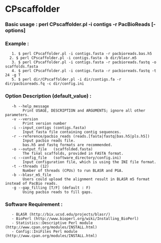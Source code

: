 # CPscaffolder


### Basic usage : perl CPscaffolder.pl -i contigs -r PacBioReads [-options]

###  Example : 
       1. $ perl CPscaffolder.pl -i contigs.fasta -r pacbioreads.bas.h5
      2. $ perl CPscaffolder.pl -i contigs.fasta -b dir/blasr.m5 
       3. $ perl CPscaffolder.pl -i contigs.fasta -r pacbioreads.fastq -o scaffolds.fasta
       4. $ perl CPscaffolder.pl -i contigs.fasta -r pacbioreads.fastq -t 24 -g T 
       5. $ perl dir/CPscaffolder.pl -i dir/contigs.fa -r dir/pacbioreads.fq -c dir/config.ini 

###  Option Description (default_value) :
       -h --help_message
            Print USAGE, DESCRIPTION and ARGUMENTS; ignore all other parameters.
       -v --version
            Print version number
       -i --input_contigs (contigs.fasta)
            Input fasta file containing contig sequences.
       -r --reference/pacbio_reads (reads.[fasta|fastq|bas.h5|pls.h5])
            Input pacbio reads file.
            bas.h5 and fastq formats are recommended.
       -o --output_file   (scaffolded.fasta)
            The final scaffolds, provided in FASTA format.
       -c --config_file   (software_directory/config.ini)
            Input configuration file, which is using the INI file format. 
       -t --threads (12)
            Number of threads (CPUs) to run BLASR and PGA.
       -b --blasr_m5_file
            Users could upload the alignment result in BLASR m5 format instead of PacBio reads.
       -g --gap_filling [T/F] (default : F)
            Using pacbio reads to fill gaps.

###   Software Requirement :
       - BLASR (http://bix.ucsd.edu/projects/blasr/)
       - BioPerl (http://www.bioperl.org/wiki/Installing_BioPerl)
       - Statistics::Descriptive Perl module (http://www.cpan.org/modules/INSTALL.html)
       - Config::IniFiles Perl module (http://www.cpan.org/modules/INSTALL.html)
